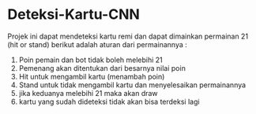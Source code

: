 # Deteksi-Kartu-CNN
Projek ini dapat mendeteksi kartu remi dan dapat dimainkan permainan 21 (hit or stand) berikut adalah aturan dari permainannya :
1. Poin pemain dan bot tidak boleh melebihi 21
2. Pemenang akan ditentukan dari besarnya nilai poin
3. Hit untuk mengambil kartu (menambah poin)
4. Stand untuk tidak mengambil kartu dan menyelesaikan permainannya
5. jika keduanya melebihi 21 maka akan draw
6. kartu yang sudah dideteksi tidak akan bisa terdeksi lagi
